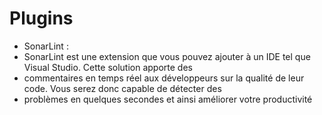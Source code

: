 # Plugins 

- SonarLint : 
- SonarLint est une extension que vous pouvez ajouter à un IDE tel que Visual Studio. Cette solution apporte des 
- commentaires en temps réel aux développeurs sur la qualité de leur code. Vous serez donc capable de détecter des
- problèmes en quelques secondes et ainsi améliorer votre productivité